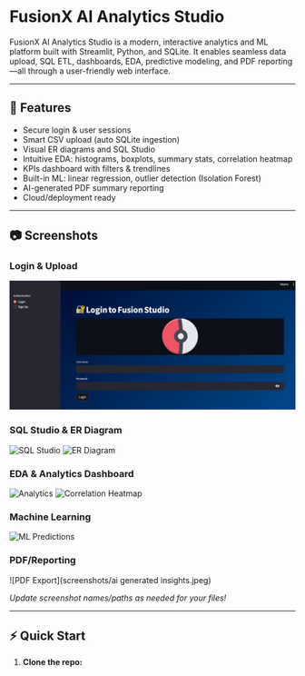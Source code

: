 # FusionX AI Analytics Studio

FusionX AI Analytics Studio is a modern, interactive analytics and ML platform built with Streamlit, Python, and SQLite. It enables seamless data upload, SQL ETL, dashboards, EDA, predictive modeling, and PDF reporting—all through a user-friendly web interface.

---

## 🚀 Features

- Secure login & user sessions
- Smart CSV upload (auto SQLite ingestion)
- Visual ER diagrams and SQL Studio
- Intuitive EDA: histograms, boxplots, summary stats, correlation heatmap
- KPIs dashboard with filters & trendlines
- Built-in ML: linear regression, outlier detection (Isolation Forest)
- AI-generated PDF summary reporting
- Cloud/deployment ready

---

## 📷 Screenshots

### Login & Upload
![Login](screenshots/login.jpeg)

### SQL Studio & ER Diagram
![SQL Studio](screenshots/ER+livesql.jpeg)
![ER Diagram](screenshots/er_diagram.png)

### EDA & Analytics Dashboard
![Analytics](screenshots/Dataanalytics.jpeg)
![Correlation Heatmap](screenshots/correlation_heatmap.png)

### Machine Learning
![ML Predictions](screenshots/excecutivedashbord+MLprediction)

### PDF/Reporting
![PDF Export](screenshots/ai generated insights.jpeg)

_Update screenshot names/paths as needed for your files!_

---

## ⚡ Quick Start

1. **Clone the repo:**
